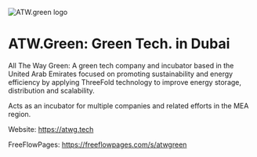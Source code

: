 ![ATW.green logo](/img/atwg-logo.jpg)

# ATW.Green: Green Tech. in Dubai

All The Way Green: A green tech company and incubator based in the United Arab Emirates focused on promoting sustainability and energy efficiency by applying ThreeFold technology to improve energy storage, distribution and scalability.

Acts as an incubator for multiple companies and related efforts in the MEA region.

Website: https://atwg.tech

FreeFlowPages: https://freeflowpages.com/s/atwgreen